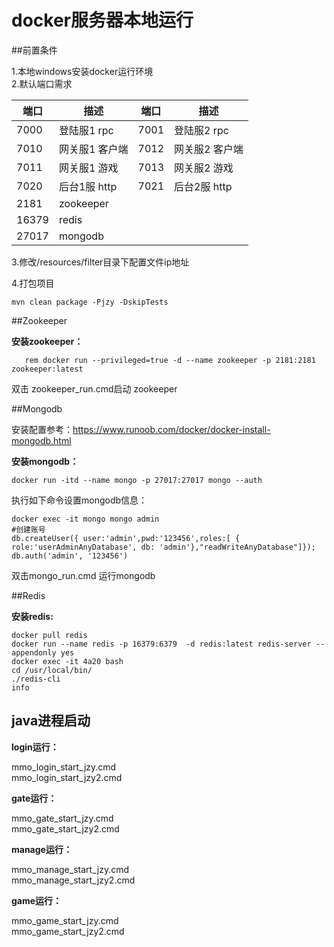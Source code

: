 # docker服务器本地运行

##前置条件

1.本地windows安装docker运行环境<br>
2.默认端口需求<br>

|  端口   | 描述  |  端口   | 描述  |
|  ----  | ----  |  ----  | ----  |
| 7000  | 登陆服1 rpc | 7001  | 登陆服2 rpc |
| 7010  | 网关服1 客户端 | 7012  | 网关服2 客户端 |
| 7011  | 网关服1 游戏 |7013  | 网关服2 游戏 |
| 7020  | 后台1服 http | 7021  | 后台2服 http |
| 2181  | zookeeper |
| 16379  | redis |
| 27017  | mongodb |

3.修改/resources/filter目录下配置文件ip地址

4.打包项目<br>

    mvn clean package -Pjzy -DskipTests

##Zookeeper 

**安装zookeeper：**

       rem docker run --privileged=true -d --name zookeeper -p 2181:2181 zookeeper:latest
双击 zookeeper_run.cmd启动 zookeeper

##Mongodb

安装配置参考：https://www.runoob.com/docker/docker-install-mongodb.html

**安装mongodb：**

    docker run -itd --name mongo -p 27017:27017 mongo --auth

执行如下命令设置mongodb信息：    
    
    docker exec -it mongo mongo admin
    #创建账号
    db.createUser({ user:'admin',pwd:'123456',roles:[ { role:'userAdminAnyDatabase', db: 'admin'},"readWriteAnyDatabase"]});
    db.auth('admin', '123456')

双击mongo_run.cmd 运行mongodb

##Redis

**安装redis:**

    docker pull redis
    docker run --name redis -p 16379:6379  -d redis:latest redis-server --appendonly yes
    docker exec -it 4a20 bash
    cd /usr/local/bin/
    ./redis-cli
    info
    
## java进程启动
**login运行：**

 mmo_login_start_jzy.cmd <br>
 mmo_login_start_jzy2.cmd

**gate运行：**

 mmo_gate_start_jzy.cmd <br>
 mmo_gate_start_jzy2.cmd

**manage运行：**

 mmo_manage_start_jzy.cmd <br>
 mmo_manage_start_jzy2.cmd

**game运行：**

 mmo_game_start_jzy.cmd <br>
 mmo_game_start_jzy2.cmd











